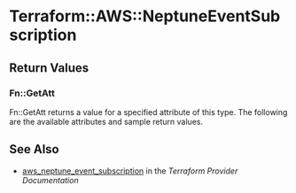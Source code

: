 # Terraform::AWS::NeptuneEventSubscription



## Return Values

### Fn::GetAtt

Fn::GetAtt returns a value for a specified attribute of this type. The following are the available attributes and sample return values.

## See Also

* [aws_neptune_event_subscription](https://www.terraform.io/docs/providers/aws/r/neptune_event_subscription.html) in the _Terraform Provider Documentation_